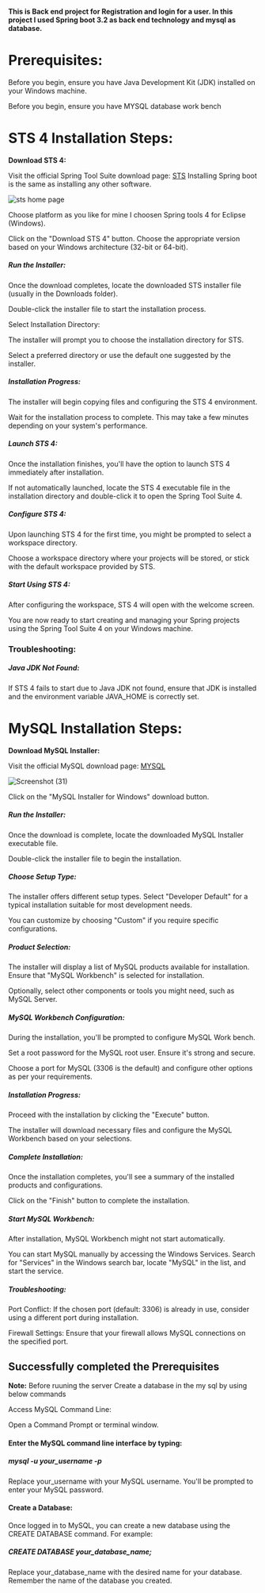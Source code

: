 __This is Back end project for Registration and login for a user. In this project I used Spring boot 3.2 as back end technology and mysql as database.__

# Prerequisites:

Before you begin, ensure you have Java Development Kit (JDK) installed on your Windows machine.

Before you begin, ensure you have MYSQL database work bench

# STS 4 Installation Steps:

__Download STS 4:__

Visit the official Spring Tool Suite download page: [STS](https://spring.io/tools)  Installing Spring boot is the same as installing any other software.

![sts home page](https://github.com/praveen-riseslabs/fullstack-venkataraman-vuejs/assets/152584709/e41dbe05-379b-431d-bb77-31023cc056fd)

Choose platform as you like for mine I choosen Spring tools 4 for Eclipse (Windows).

Click on the "Download STS 4" button. Choose the appropriate version based on your Windows architecture (32-bit or 64-bit).

##### Run the Installer:

Once the download completes, locate the downloaded STS installer file (usually in the Downloads folder).

Double-click the installer file to start the installation process.

Select Installation Directory:

The installer will prompt you to choose the installation directory for STS.

Select a preferred directory or use the default one suggested by the installer.

##### Installation Progress:

The installer will begin copying files and configuring the STS 4 environment.

Wait for the installation process to complete. This may take a few minutes depending on your system's performance.

##### Launch STS 4:

Once the installation finishes, you'll have the option to launch STS 4 immediately after installation.

If not automatically launched, locate the STS 4 executable file in the installation directory and double-click it to open the Spring Tool Suite 4.

##### Configure STS 4:

Upon launching STS 4 for the first time, you might be prompted to select a workspace directory.

Choose a workspace directory where your projects will be stored, or stick with the default workspace provided by STS.

##### Start Using STS 4:

After configuring the workspace, STS 4 will open with the welcome screen.

You are now ready to start creating and managing your Spring projects using the Spring Tool Suite 4 on your Windows machine.

### Troubleshooting:

##### Java JDK Not Found:

If STS 4 fails to start due to Java JDK not found, ensure that JDK is installed and the environment variable JAVA_HOME is correctly set.

# MySQL Installation Steps:

__Download MySQL Installer:__

Visit the official MySQL download page: [MYSQL](https://dev.mysql.com/downloads/workbench/)

![Screenshot (31)](https://github.com/praveen-riseslabs/fullstack-venkataraman-vuejs/assets/152584709/fbf281c1-f423-4af7-9c46-2486d7192d8c)

Click on the "MySQL Installer for Windows" download button.

##### Run the Installer:

Once the download is complete, locate the downloaded MySQL Installer executable file.

Double-click the installer file to begin the installation.

##### Choose Setup Type:

The installer offers different setup types. Select "Developer Default" for a typical installation suitable for most development needs.

You can customize by choosing "Custom" if you require specific configurations.

##### Product Selection:

The installer will display a list of MySQL products available for installation. Ensure that "MySQL Workbench" is selected for installation.

Optionally, select other components or tools you might need, such as MySQL Server.

##### MySQL Workbench Configuration:

During the installation, you'll be prompted to configure MySQL Work bench.

Set a root password for the MySQL root user. Ensure it's strong and secure.

Choose a port for MySQL (3306 is the default) and configure other options as per your requirements.

##### Installation Progress:

Proceed with the installation by clicking the "Execute" button.

The installer will download necessary files and configure the MySQL Workbench based on your selections.

##### Complete Installation:

Once the installation completes, you'll see a summary of the installed products and configurations.

Click on the "Finish" button to complete the installation.

##### Start MySQL Workbench:

After installation, MySQL Workbench might not start automatically.

You can start MySQL manually by accessing the Windows Services. Search for "Services" in the Windows search bar, locate "MySQL" in the list, and start the service.

##### Troubleshooting:

Port Conflict: If the chosen port (default: 3306) is already in use, consider using a different port during installation.

Firewall Settings: Ensure that your firewall allows MySQL connections on the specified port.

## Successfully completed the Prerequisites

__Note:__ Before ruuning the server Create a database in the my sql by using below commands

Access MySQL Command Line:

Open a Command Prompt or terminal window.

#### Enter the MySQL command line interface by typing:

##### mysql -u your_username -p

Replace your_username with your MySQL username. You'll be prompted to enter your MySQL password.

#### Create a Database:

Once logged in to MySQL, you can create a new database using the CREATE DATABASE command. For example:

##### CREATE DATABASE your_database_name;

Replace your_database_name with the desired name for your database. Remember the name of the database you created.
